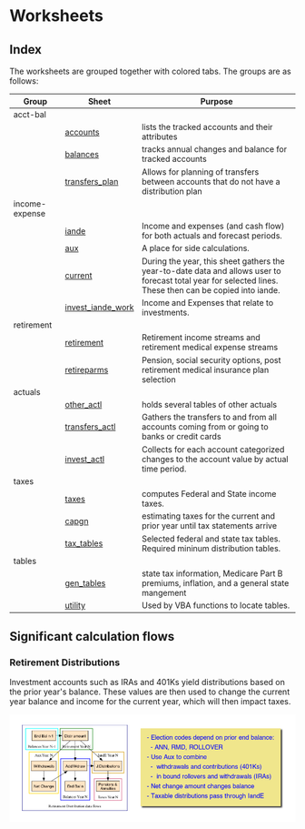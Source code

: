# Worksheets

## Index

  The worksheets are grouped together with colored tabs.  The groups are as follows:
  
|Group|Sheet|Purpose|
|---|---|---|
|acct-bal|
||[accounts](sheets/accounts.md)|lists the tracked accounts and their attributes|
||[balances](sheets/balances.md)|tracks annual changes and balance for tracked accounts|
||[transfers_plan](sheets/transfers_plan.md)|Allows for planning of transfers between accounts that do not have a distribution plan|
|income-expense|
||[iande](sheets/iande.md)|Income and expenses (and cash flow) for both actuals and forecast periods.
||[aux](sheets/aux.md)|A place for side calculations.|
||[current](sheets/current.md)|During the year, this sheet gathers the year-to-date data and allows user to forecast total year for selected lines. These then can be copied into iande.|
||[invest_iande_work](sheets/invest_iande_work.md)|Income and Expenses that relate to investments.|
|retirement|
||[retirement](sheets/retirement.md)|Retirement income streams and retirement medical expense streams|
||[retireparms](sheets/retireparms.md)|Pension, social security options, post retirement medical insurance plan selection|
|actuals|
||[other_actl](sheets/other_actl.md)|holds several tables of other actuals
||[transfers_actl](sheets/transfers_actl.md)|Gathers the transfers to and from all accounts coming from or going to banks or credit cards|
||[invest_actl](sheets/invest_actl.md)|Collects for each account categorized changes to the account value by actual time period.|
|taxes|
||[taxes](sheets/taxes.md)|computes Federal and State income taxes.|
||[capgn](sheets/cap_gain.md)|estimating taxes for the current and prior year until tax statements arrive|
||[tax_tables](sheets/tax_tables.md)|Selected federal and state tax tables.  Required mininum distribution tables.
|tables|
||[gen_tables](./sheets/gen_tables.md)|state tax information, Medicare Part B premiums, inflation, and a general state mangement|
||[utility](./sheets/utility.md)|Used by VBA functions to locate tables.

## Significant calculation flows

### Retirement Distributions

Investment accounts such as IRAs and 401Ks yield distributions based on the prior year's balance.  These values are then used to change the current year balance and income for the current year, which will then impact taxes.

![flow](./assets/images/flow_retir_distr.png)